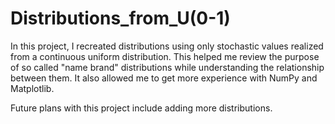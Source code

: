 # Distributions_from_U(0-1)

In this project, I recreated distributions using only stochastic values realized from a continuous uniform distribution. This helped me review the purpose of so called "name brand" distributions while understanding the relationship between them. It also allowed me to get more experience with NumPy and Matplotlib.

Future plans with this project include adding more distributions. 
